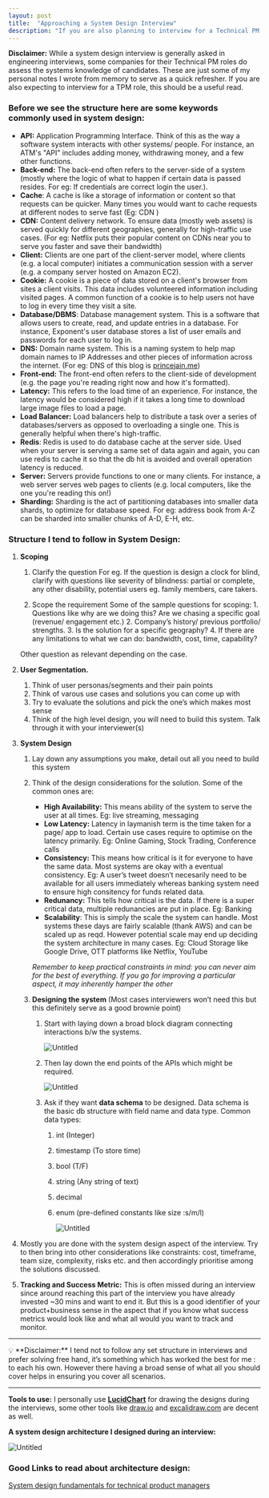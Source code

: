 ```yaml
---
layout: post
title:  "Approaching a System Design Interview"
description: "If you are also planning to interview for a Technical PM role, this should be a useful read on the things you need to keep in mind"
---
```


**Disclaimer:** While a system design interview is generally asked in engineering interviews, some companies for their Technical PM roles do assess the systems knowledge of candidates. These are just some of my personal notes I wrote from memory to serve as a quick refresher.
If you are also expecting to interview for a TPM role, this should be a useful read.

### Before we see the structure here are some keywords commonly used in system design:

-   **API:** Application Programming Interface. Think of this as the way a software system interacts with other systems/ people. For instance, an ATM's "API" includes adding money, withdrawing money, and a few other functions.
-   **Back-end:** The back-end often refers to the server-side of a system (mostly where the logic of what to happen if certain data is passed resides. For eg: If credentials are correct login the user.).
-   **Cache**: A cache is like a storage of information or content so that requests can be quicker. Many times you would want to cache requests at different nodes to serve fast (Eg: CDN )
-   **CDN:** Content delivery network. To ensure data (mostly web assets) is served quickly for different geographies, generally for high-traffic use cases. (For eg: Netflix puts their popular content on CDNs near you to serve you faster and save their bandwidth)
-   **Client:** Clients are one part of the client-server model, where clients (e.g. a local computer) initiates a communication session with a server (e.g. a company server hosted on Amazon EC2).
-   **Cookie:** A cookie is a piece of data stored on a client's browser from sites a client visits. This data includes volunteered information including visited pages. A common function of a cookie is to help users not have to log in every time they visit a site.
-   **Database/DBMS**: Database management system. This is a software that allows users to create, read, and update entries in a database. For instance, Exponent's user database stores a list of user emails and passwords for each user to log in.
-   **DNS:** Domain name system. This is a naming system to help map domain names to IP Addresses and other pieces of information across the internet. (For eg: DNS of this blog is [princejain.me](http://princejain.me))
-   **Front-end:** The front-end often refers to the client-side of development (e.g. the page you're reading right now and how it's formatted).
-   **Latency:** This refers to the load time of an experience. For instance, the latency would be considered high if it takes a long time to download large image files to load a page.
-   **Load Balancer:** Load balancers help to distribute a task over a series of databases/servers as opposed to overloading a single one. This is generally helpful when there's high-traffic.
-   **Redis**: Redis is used to do database cache at the server side. Used when your server is serving a same set of data again and again, you can use redis to cache it so that the db hit is avoided and overall operation latency is reduced.
-   **Server:** Servers provide functions to one or many clients. For instance, a web server serves web pages to clients (e.g. local computers, like the one you're reading this on!)
-   **Sharding:** Sharding is the act of partitioning databases into smaller data shards, to optimize for database speed. For eg: address book from A-Z can be sharded into smaller chunks of A-D, E-H, etc.

### Structure I tend to follow in System Design:

1.  **Scoping**

    1.  Clarify the question
        For eg. If the question is design a clock for blind, clarify with questions like severity of blindness: partial or complete, any other disability, potential users eg. family members, care takers.

    2.  Scope the requirement
        Some of the sample questions for scoping:
            1. Questions like why are we doing this? Are we chasing a specific goal (revenue/ engagement etc.)
            2. Company’s history/ previous portfolio/ strengths.
            3. Is the solution for a specific geography?
            4. If there are any limitations to what we can do: bandwidth, cost, time, capability?

    Other question as relevant depending on the case.


2.  **User Segmentation.**

    1.  Think of user personas/segments and their pain points
    2.  Think of varous use cases and solutions you can come up with
    3.  Try to evaluate the solutions and pick the one’s which makes most sense
    4.  Think of the high level design, you will need to build this system. Talk through it with your interviewer(s)


3.  **System Design**

    1.  Lay down any assumptions you make, detail out all you need to build this system
    2.  Think of the design considerations for the solution. Some of the common ones are:

        -  **High Availability:** This means ability of the system to serve the user at all times.
            Eg: live streaming, messaging
        -  **Low Latency:** Latency in laymanish term is the time taken for a page/ app to load. Certain use cases require to optimise on the latency primarily.
            Eg: Online Gaming, Stock Trading, Conference calls
        -  **Consistency:** This means how critical is it for everyone to have the same data. Most systems are okay with a eventual consistency.
            Eg: A user’s tweet doesn’t necesarily need to be available for all users immediately whereas banking system need to ensure high consitency for funds related data.
        -  **Redunancy:** This tells how critical is the data. If there is a super critical data, multiple redunancies are put in place. Eg: Banking
        -  **Scalability**: This is simply the scale the system can handle. Most systems these days are fairly scalable (thank AWS) and can be scaled up as reqd. However potential scale may end up deciding the system architecture in many cases.
            Eg: Cloud Storage like Google Drive, OTT platforms like Netflix, YouTube

        _Remember to keep practical constraints in mind: you can never aim for the best of everything. If you go for improving a particular aspect, it may inherently hamper the other_

    3.  **Designing the system** (Most cases interviewers won’t need this but this definitely serve as a good brownie point)

        1.  Start with laying down a broad block diagram connecting interactions b/w the systems.

            ![Untitled](/images/System_design.png)

        2.  Then lay down the end points of the APIs which might be required.

            ![Untitled](/images/System_design_1.png)

        3.  Ask if they want **data schema** to be designed. Data schema is the basic db structure with field name and data type. Common data types:

            1.  int (Integer)
            2.  timestamp (To store time)
            3.  bool (T/F)
            4.  string (Any string of text)
            5.  decimal
            6.  enum (pre-defined constants like size :s/m/l)

                ![Untitled](/images/System_design_2.png)

4.  Mostly you are done with the system design aspect of the interview. Try to then bring into other considerations like constraints: cost, timeframe, team size, complexity, risks etc. and then accordingly prioritise among the solutions discussed.
5.  **Tracking and Success Metric:** This is often missed during an interview since around reaching this part of the interview you have already invested ~30 mins and want to end it. But this is a good identifier of your product+business sense in the aspect that if you know what success metrics would look like and what all would you want to track and monitor.

* * *

<aside>
💡 **Disclaimer:** I tend not to follow any set structure in interviews and prefer solving free hand, it’s something which has worked the best for me : to each his own.
However there having a broad sense of what all you should cover helps in ensuring you cover all scenarios.

</aside>

* * *

**Tools to use:** I personally use **[LucidChart](https://lucid.app/documents#/dashboard)** for drawing the designs during the interviews, some other tools like [draw.io](http://draw.io) and [excalidraw.com](http://excalidraw.com) are decent as well.

**A system design architecture I designed during an interview:**

![Untitled](/images/System_design_3.png)

### Good Links to read about architecture design:

[System design fundamentals for technical product managers](https://www.linkedin.com/pulse/systems-design-fundamentals-technical-product-managers-pruthi/)
